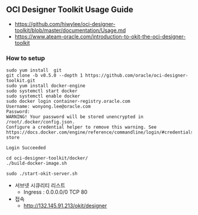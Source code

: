 ## OCI Designer Toolkit Usage Guide
* https://github.com/hiwylee/oci-designer-toolkit/blob/master/documentation/Usage.md
* https://www.ateam-oracle.com/introduction-to-okit-the-oci-designer-toolkit
### How to setup
```
sudo yum install  git
git clone -b v0.5.0 --depth 1 https://github.com/oracle/oci-designer-toolkit.git
sudo yum install docker-engine
sudo systemctl start docker
sudo systemctl enable docker
sudo docker login container-registry.oracle.com
Username: wonyong.lee@oracle.com
Password:
WARNING! Your password will be stored unencrypted in /root/.docker/config.json.
Configure a credential helper to remove this warning. See
https://docs.docker.com/engine/reference/commandline/login/#credentials-store

Login Succeeded

cd oci-designer-toolkit/docker/
./build-docker-image.sh

sudo ./start-okit-server.sh

```
* 서브넷 시큐리티 리스트
  * Ingress : 0.0.0.0/0	TCP		80
*  접속 
   *  http://132.145.91.213/okit/designer
